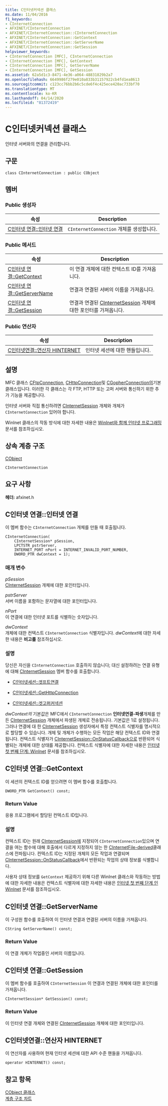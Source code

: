 ```yaml
---
title: C인터넷커넥션 클래스
ms.date: 11/04/2016
f1_keywords:
- CInternetConnection
- AFXINET/CInternetConnection
- AFXINET/CInternetConnection::CInternetConnection
- AFXINET/CInternetConnection::GetContext
- AFXINET/CInternetConnection::GetServerName
- AFXINET/CInternetConnection::GetSession
helpviewer_keywords:
- CInternetConnection [MFC], CInternetConnection
- CInternetConnection [MFC], GetContext
- CInternetConnection [MFC], GetServerName
- CInternetConnection [MFC], GetSession
ms.assetid: 62a5d1c3-8471-4e36-a064-48831829b2a7
ms.openlocfilehash: 6649986f279e010a833b31157922cb4fd1ea8613
ms.sourcegitcommit: c123cc76bb2b6c5cde6f4c425ece420ac733bf70
ms.translationtype: MT
ms.contentlocale: ko-KR
ms.lasthandoff: 04/14/2020
ms.locfileid: "81372419"
---
```

# <a name="cinternetconnection-class"></a>C인터넷커넥션 클래스

인터넷 서버와의 연결을 관리합니다.

## <a name="syntax"></a>구문

```
class CInternetConnection : public CObject
```

## <a name="members"></a>멤버

### <a name="public-constructors"></a>Public 생성자

|속성|Description|
|----------|-----------------|
|[C인터넷 연결::인터넷 연결](#cinternetconnection)|`CInternetConnection` 개체를 생성합니다.|

### <a name="public-methods"></a>Public 메서드

|속성|Description|
|----------|-----------------|
|[C인터넷 연결::GetContext](#getcontext)|이 연결 개체에 대한 컨텍스트 ID를 가져옵니다.|
|[C인터넷 연결::GetServerName](#getservername)|연결과 연결된 서버의 이름을 가져옵니다.|
|[C인터넷 연결::GetSession](#getsession)|연결과 연결된 [CInternetSession](../../mfc/reference/cinternetsession-class.md) 개체에 대한 포인터를 가져옵니다.|

### <a name="public-operators"></a>Public 연산자

|속성|Description|
|----------|-----------------|
|[C인터넷연결::연산자 HINTERNET](#operator_hinternet)|인터넷 세션에 대한 핸들입니다.|

## <a name="remarks"></a>설명

MFC 클래스 [CFtpConnection,](../../mfc/reference/cftpconnection-class.md) [CHttpConnection](../../mfc/reference/chttpconnection-class.md)및 [CGopherConnection의](../../mfc/reference/cgopherconnection-class.md)기본 클래스입니다. 이러한 각 클래스는 각 FTP, HTTP 또는 고퍼 서버와 통신하기 위한 추가 기능을 제공합니다.

인터넷 서버와 직접 통신하려면 [CInternetSession](../../mfc/reference/cinternetsession-class.md) 개체와 개체가 `CInternetConnection` 있어야 합니다.

WinInet 클래스의 작동 방식에 대한 자세한 내용은 [WinInet와 함께 인터넷 프로그래밍](../../mfc/win32-internet-extensions-wininet.md)문서를 참조하십시오.

## <a name="inheritance-hierarchy"></a>상속 계층 구조

[CObject](../../mfc/reference/cobject-class.md)

`CInternetConnection`

## <a name="requirements"></a>요구 사항

**헤더:** afxinet.h

## <a name="cinternetconnectioncinternetconnection"></a><a name="cinternetconnection"></a>C인터넷 연결::인터넷 연결

이 멤버 함수는 `CInternetConnection` 개체를 만들 때 호출됩니다.

```
CInternetConnection(
    CInternetSession* pSession,
    LPCTSTR pstrServer,
    INTERNET_PORT nPort = INTERNET_INVALID_PORT_NUMBER,
    DWORD_PTR dwContext = 1);
```

### <a name="parameters"></a>매개 변수

*pSession*<br/>
[CInternetSession](../../mfc/reference/cinternetsession-class.md) 개체에 대한 포인터입니다.

*pstrServer*<br/>
서버 이름을 포함하는 문자열에 대한 포인터입니다.

*nPort*<br/>
이 연결에 대한 인터넷 포트를 식별하는 숫자입니다.

*dwContext*<br/>
개체에 대한 컨텍스트 `CInternetConnection` 식별자입니다. *dwContext*에 대한 자세한 내용은 **비고를** 참조하십시오.

### <a name="remarks"></a>설명

당신은 자신을 `CInternetConnection` 호출하지 않습니다; 대신 설정하려는 연결 유형에 대해 [CInternetSession](../../mfc/reference/cinternetsession-class.md) 멤버 함수를 호출합니다.

- [C인터넷세션::겟프트연결](../../mfc/reference/cinternetsession-class.md#getftpconnection)

- [C인터넷세션::GetHttpConnection](../../mfc/reference/cinternetsession-class.md#gethttpconnection)

- [C인터넷세션::겟고퍼커넥션](../../mfc/reference/cinternetsession-class.md#getgopherconnection)

*dwContext의* 기본값은 MFC에서 `CInternetConnection` **인터넷연결-파생**개체를 만든 [CInternetSession](../../mfc/reference/cinternetsession-class.md) 개체에서 파생된 개체로 전송됩니다. 기본값은 1로 설정됩니다. 그러나 연결에 대 한 [CInternetSession](../../mfc/reference/cinternetsession-class.md#cinternetsession) 생성자에서 특정 컨텍스트 식별자를 명시적으로 할당할 수 있습니다. 개체 및 개체가 수행하는 모든 작업은 해당 컨텍스트 ID와 연결됩니다. 컨텍스트 식별자가 [CInternetSession::OnStatusCallback으로](../../mfc/reference/cinternetsession-class.md#onstatuscallback) 반환되어 식별되는 개체에 대한 상태를 제공합니다. 컨텍스트 식별자에 대한 자세한 내용은 [인터넷 첫 번째 단계: WinInet](../../mfc/wininet-basics.md) 문서를 참조하십시오.

## <a name="cinternetconnectiongetcontext"></a><a name="getcontext"></a>C인터넷 연결::GetContext

이 세션의 컨텍스트 ID를 얻으려면 이 멤버 함수를 호출합니다.

```
DWORD_PTR GetContext() const;
```

### <a name="return-value"></a>Return Value

응용 프로그램에서 할당된 컨텍스트 ID입니다.

### <a name="remarks"></a>설명

컨텍스트 ID는 원래 [CInternetSession에](../../mfc/reference/cinternetsession-class.md) 지정되어 `CInternetConnection`있으며 연결을 여는 함수에 대해 호출에서 다르게 지정하지 않는 한 [CInternetFile-derived](../../mfc/reference/cinternetfile-class.md)클래스에 전파됩니다. 컨텍스트 ID는 지정된 개체의 모든 작업과 연결되며 [CInternetSession::OnStatusCallback](../../mfc/reference/cinternetsession-class.md#onstatuscallback)에서 반환되는 작업의 상태 정보를 식별합니다.

사용자 상태 정보를 `GetContext` 제공하기 위해 다른 WinInet 클래스와 작동하는 방법에 대한 자세한 내용은 컨텍스트 식별자에 대한 자세한 내용은 [인터넷 첫 번째 단계 인 WinInet](../../mfc/wininet-basics.md) 문서를 참조하십시오.

## <a name="cinternetconnectiongetservername"></a><a name="getservername"></a>C인터넷 연결::GetServerName

이 구성원 함수를 호출하여 이 인터넷 연결과 연결된 서버의 이름을 가져옵니다.

```
CString GetServerName() const;
```

### <a name="return-value"></a>Return Value

이 연결 개체가 작업중인 서버의 이름입니다.

## <a name="cinternetconnectiongetsession"></a><a name="getsession"></a>C인터넷 연결::GetSession

이 멤버 함수를 호출하여 `CInternetSession` 이 연결과 연결된 개체에 대한 포인터를 가져옵니다.

```
CInternetSession* GetSession() const;
```

### <a name="return-value"></a>Return Value

이 인터넷 연결 개체와 연결된 [CInternetSession](../../mfc/reference/cinternetsession-class.md) 개체에 대한 포인터입니다.

## <a name="cinternetconnectionoperator-hinternet"></a><a name="operator_hinternet"></a>C인터넷연결::연산자 HINTERNET

이 연산자를 사용하여 현재 인터넷 세션에 대한 API 수준 핸들을 가져옵니다.

```
operator HINTERNET() const;
```

## <a name="see-also"></a>참고 항목

[CObject 클래스](../../mfc/reference/cobject-class.md)<br/>
[계층 구조 차트](../../mfc/hierarchy-chart.md)
